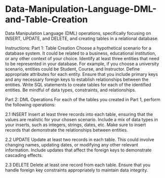 # Data-Manipulation-Language-DML-and-Table-Creation
 Data Manipulation Language (DML) operations, specifically focusing on INSERT, UPDATE, and DELETE, and creating tables in a relational database.

 Instructions:
Part 1: Table Creation 
Choose a hypothetical scenario for a database system. It could be related to a business, educational institution, or any other context of your choice.
Identify at least three entities that need to be represented in your database. For example, if you choose a university scenario, entities could be Student, Course, and Instructor.
Define appropriate attributes for each entity. Ensure that you include primary keys and any necessary foreign keys to establish relationships between the entities.
Write SQL statements to create tables for each of the identified entities. Be mindful of data types, constraints, and relationships.

Part 2: DML Operations 
For each of the tables you created in Part 1, perform the following operations:

2.1 INSERT 
Insert at least three records into each table, ensuring that the values are realistic for your chosen scenario.
Include a mix of data types in your inserts, such as integers, strings, dates, etc.
Make sure to insert records that demonstrate the relationships between entities.

2.2 UPDATE 
Update at least two records in each table. This could involve changing names, updating dates, or modifying any other relevant information.
Include updates that affect the foreign keys to demonstrate cascading effects.

2.3 DELETE 
Delete at least one record from each table.
Ensure that you handle foreign key constraints appropriately to maintain data integrity.

